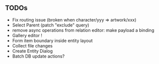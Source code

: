 ## TODOs
* Fix routing issue (broken when character/yyy => artwork/xxx)
* Select Parent (patch "exclude" query)
* remove async operations from relation editor: make payload a binding
* Gallery editor !
* Form item boundary inside entity layout
* Collect file changes
* Create Entity Dialog
* Batch DB update actions?